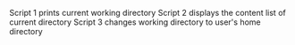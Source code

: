 Script 1 prints current working directory
Script 2 displays the content list of current directory
Script 3 changes working directory to user's home directory

